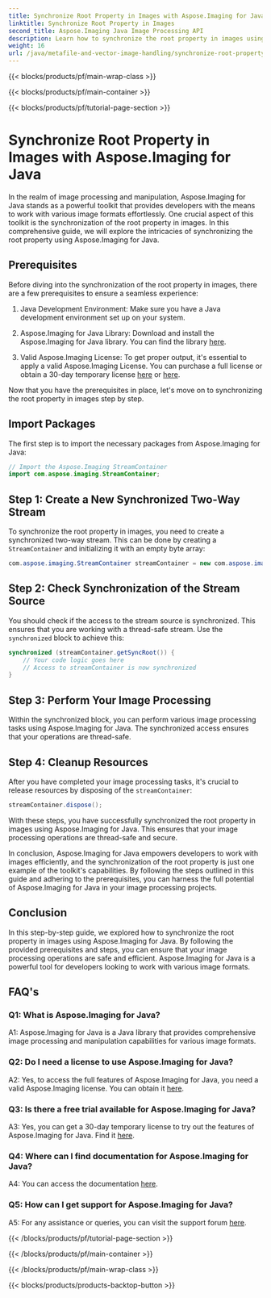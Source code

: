 ```yaml
---
title: Synchronize Root Property in Images with Aspose.Imaging for Java
linktitle: Synchronize Root Property in Images
second_title: Aspose.Imaging Java Image Processing API
description: Learn how to synchronize the root property in images using Aspose.Imaging for Java. Ensure thread-safe image processing with this step-by-step guide.
weight: 16
url: /java/metafile-and-vector-image-handling/synchronize-root-property-in-images/
---
```


{{< blocks/products/pf/main-wrap-class >}}

{{< blocks/products/pf/main-container >}}

{{< blocks/products/pf/tutorial-page-section >}}

# Synchronize Root Property in Images with Aspose.Imaging for Java

In the realm of image processing and manipulation, Aspose.Imaging for Java stands as a powerful toolkit that provides developers with the means to work with various image formats effortlessly. One crucial aspect of this toolkit is the synchronization of the root property in images. In this comprehensive guide, we will explore the intricacies of synchronizing the root property using Aspose.Imaging for Java.

## Prerequisites

Before diving into the synchronization of the root property in images, there are a few prerequisites to ensure a seamless experience:

1. Java Development Environment: Make sure you have a Java development environment set up on your system.

2. Aspose.Imaging for Java Library: Download and install the Aspose.Imaging for Java library. You can find the library [here](https://releases.aspose.com/imaging/java/).

3. Valid Aspose.Imaging License: To get proper output, it's essential to apply a valid Aspose.Imaging License. You can purchase a full license or obtain a 30-day temporary license [here](https://purchase.aspose.com/buy) or [here](https://purchase.aspose.com/temporary-license/).

Now that you have the prerequisites in place, let's move on to synchronizing the root property in images step by step.

## Import Packages

The first step is to import the necessary packages from Aspose.Imaging for Java:

```java
// Import the Aspose.Imaging StreamContainer
import com.aspose.imaging.StreamContainer;
```

## Step 1: Create a New Synchronized Two-Way Stream

To synchronize the root property in images, you need to create a synchronized two-way stream. This can be done by creating a `StreamContainer` and initializing it with an empty byte array:

```java
com.aspose.imaging.StreamContainer streamContainer = new com.aspose.imaging.StreamContainer(new java.io.ByteArrayInputStream(new byte[0]));
```

## Step 2: Check Synchronization of the Stream Source

You should check if the access to the stream source is synchronized. This ensures that you are working with a thread-safe stream. Use the `synchronized` block to achieve this:

```java
synchronized (streamContainer.getSyncRoot()) {
    // Your code logic goes here
    // Access to streamContainer is now synchronized
}
```

## Step 3: Perform Your Image Processing

Within the synchronized block, you can perform various image processing tasks using Aspose.Imaging for Java. The synchronized access ensures that your operations are thread-safe.

## Step 4: Cleanup Resources

After you have completed your image processing tasks, it's crucial to release resources by disposing of the `streamContainer`:

```java
streamContainer.dispose();
```

With these steps, you have successfully synchronized the root property in images using Aspose.Imaging for Java. This ensures that your image processing operations are thread-safe and secure.

In conclusion, Aspose.Imaging for Java empowers developers to work with images efficiently, and the synchronization of the root property is just one example of the toolkit's capabilities. By following the steps outlined in this guide and adhering to the prerequisites, you can harness the full potential of Aspose.Imaging for Java in your image processing projects.

## Conclusion

In this step-by-step guide, we explored how to synchronize the root property in images using Aspose.Imaging for Java. By following the provided prerequisites and steps, you can ensure that your image processing operations are safe and efficient. Aspose.Imaging for Java is a powerful tool for developers looking to work with various image formats.

## FAQ's

### Q1: What is Aspose.Imaging for Java?

A1: Aspose.Imaging for Java is a Java library that provides comprehensive image processing and manipulation capabilities for various image formats.

### Q2: Do I need a license to use Aspose.Imaging for Java?

A2: Yes, to access the full features of Aspose.Imaging for Java, you need a valid Aspose.Imaging license. You can obtain it [here](https://purchase.aspose.com/buy).

### Q3: Is there a free trial available for Aspose.Imaging for Java?

A3: Yes, you can get a 30-day temporary license to try out the features of Aspose.Imaging for Java. Find it [here](https://purchase.aspose.com/temporary-license/).

### Q4: Where can I find documentation for Aspose.Imaging for Java?

A4: You can access the documentation [here](https://reference.aspose.com/imaging/java/).

### Q5: How can I get support for Aspose.Imaging for Java?

A5: For any assistance or queries, you can visit the support forum [here](https://forum.aspose.com/).

{{< /blocks/products/pf/tutorial-page-section >}}

{{< /blocks/products/pf/main-container >}}

{{< /blocks/products/pf/main-wrap-class >}}

{{< blocks/products/products-backtop-button >}}
